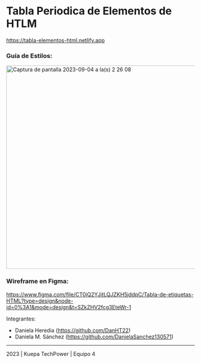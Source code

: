 # Tabla Periodica de Elementos de HTLM

https://tabla-elementos-html.netlify.app

### Guía de Estilos:

<img width="544" alt="Captura de pantalla 2023-09-04 a la(s) 2 26 08" src="https://github.com/DanielaSanchez130571/Tabla_periodica_HTML/assets/70339598/7207f3de-656e-4bba-b9c1-7cb090c00037">


### Wireframe en Figma: 

https://www.figma.com/file/CT0iQ2YJitLQJZKH5jddpC/Tabla-de-etiquetas-HTML?type=design&node-id=0%3A1&mode=design&t=SZkZHV2fcg3EteWr-1


Integrantes:
- Daniela Heredia (https://github.com/DanHT22)
- Daniela M. Sánchez (https://github.com/DanielaSanchez130571)

---
2023 | Kuepa TechPower | Equipo 4
